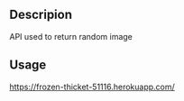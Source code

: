 ## Descripion
API used to return random image

## Usage
https://frozen-thicket-51116.herokuapp.com/

